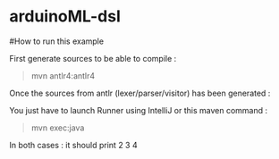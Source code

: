 # arduinoML-dsl


#How to run this example

First generate sources to be able to compile : 

> mvn antlr4:antlr4


Once the sources from antlr (lexer/parser/visitor) has been generated :

You just have to launch Runner using IntelliJ or this maven command : 

> mvn exec:java


In both cases : it should print 2 3 4

